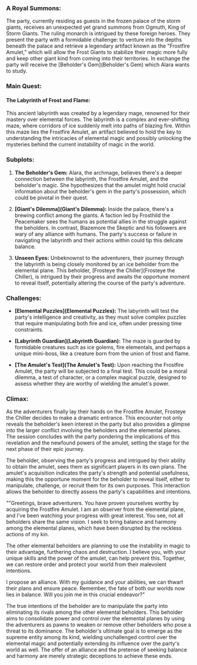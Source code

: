 ### **A Royal Summons:**

The party, currently residing as guests in the frozen palace of the storm giants, receives an unexpected yet grand summons from Ogmuth, King of Storm Giants. The ruling monarch is intrigued by these foreign heroes. They present the party with a formidable challenge: to venture into the depths beneath the palace and retrieve a legendary artifact known as the "Frostfire Amulet," which will allow the Frost Giants to stabilize their magic more fully and keep other giant kind from coming into their territories. In exchange the party will receive the [Beholder's Gem](Beholder's Gem) which Alara wants to study.

### **Main Quest:**

#### **The Labyrinth of Frost and Flame:**

This ancient labyrinth was created by a legendary mage, renowned for their mastery over elemental forces. The labyrinth is a complex and ever-shifting maze, where corridors of ice suddenly melt into paths of blazing fire. Within this maze lies the Frostfire Amulet, an artifact believed to hold the key to understanding the intricacies of elemental magic and possibly unlocking the mysteries behind the current instability of magic in the world.

### **Subplots:**

1. **The Beholder's Gem:** Alara, the archmage, believes there's a deeper connection between the labyrinth, the Frostfire Amulet, and the beholder's magic. She hypothesizes that the amulet might hold crucial information about the beholder's gem in the party's possession, which could be pivotal in their quest.
    
2. **[Giant's Dilemma](Giant's Dilemma):** Inside the palace, there's a brewing conflict among the giants. A faction led by Frosthild the Peacemaker sees the humans as potential allies in the struggle against the beholders. In contrast, Blazemore the Skeptic and his followers are wary of any alliance with humans. The party's success or failure in navigating the labyrinth and their actions within could tip this delicate balance.
    
3. **Unseen Eyes:** Unbeknownst to the adventurers, their journey through the labyrinth is being closely monitored by an ice beholder from the elemental plane. This beholder, [Frosteye the Chiller](Frosteye the Chiller), is intrigued by their progress and awaits the opportune moment to reveal itself, potentially altering the course of the party's adventure.
    

### **Challenges:**

- **[Elemental Puzzles](Elemental Puzzles):** The labyrinth will test the party's intelligence and creativity, as they must solve complex puzzles that require manipulating both fire and ice, often under pressing time constraints.
    
- **[Labyrinth Guardian](Labyrinth Guardian):** The maze is guarded by formidable creatures such as ice golems, fire elementals, and perhaps a unique mini-boss, like a creature born from the union of frost and flame.
    
- **[The Amulet's Test](The Amulet's Test):** Upon reaching the Frostfire Amulet, the party will be subjected to a final test. This could be a moral dilemma, a test of character, or a complex magical puzzle, designed to assess whether they are worthy of wielding the amulet's power.
    

### **Climax:**

As the adventurers finally lay their hands on the Frostfire Amulet, Frosteye the Chiller decides to make a dramatic entrance. This encounter not only reveals the beholder's keen interest in the party but also provides a glimpse into the larger conflict involving the beholders and the elemental planes. The session concludes with the party pondering the implications of this revelation and the newfound powers of the amulet, setting the stage for the next phase of their epic journey.

The beholder, observing the party's progress and intrigued by their ability to obtain the amulet, sees them as significant players in its own plans. The amulet's acquisition indicates the party's strength and potential usefulness, making this the opportune moment for the beholder to reveal itself, either to manipulate, challenge, or recruit them for its own purposes. This interaction allows the beholder to directly assess the party's capabilities and intentions.

""Greetings, brave adventurers. You have proven yourselves worthy by acquiring the Frostfire Amulet. I am an observer from the elemental plane, and I've been watching your progress with great interest. You see, not all beholders share the same vision. I seek to bring balance and harmony among the elemental planes, which have been disrupted by the reckless actions of my kin.

The other elemental beholders are planning to use the instability in magic to their advantage, furthering chaos and destruction. I believe you, with your unique skills and the power of the amulet, can help prevent this. Together, we can restore order and protect your world from their malevolent intentions.

I propose an alliance. With my guidance and your abilities, we can thwart their plans and ensure peace. Remember, the fate of both our worlds now lies in balance. Will you join me in this crucial endeavor?"

The true intentions of the beholder are to manipulate the party into eliminating its rivals among the other elemental beholders. This beholder aims to consolidate power and control over the elemental planes by using the adventurers as pawns to weaken or remove other beholders who pose a threat to its dominance. The beholder's ultimate goal is to emerge as the supreme entity among its kind, wielding unchallenged control over the elemental magic and potentially extending its influence over the party's world as well. The offer of an alliance and the pretense of seeking balance and harmony are merely strategic deceptions to achieve these ends.